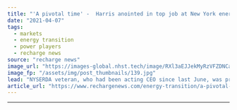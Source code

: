 ```yaml
---
title: "'A pivotal time' -  Harris anointed in top job at New York energy development body"
date: "2021-04-07"
tags: 
  - markets
  - energy transition
  - power players
  - recharge news
source: "recharge news"
image_url: "https://images-global.nhst.tech/image/RXl3aEJJekMyRzVFZDNCaXp4cGNNcDNrUm5xcTJjazVkK1VGZEdvazY2UT0=/nhst/binary/0d76c2da60dff160b268ba9337e2b0e1"
image_fp: "/assets/img/post_thumbnails/139.jpg"
lead: "NYSERDA veteran, who had been acting CEO since last June, was previously in change of large-scale renewables unit"
article_url: "https://www.rechargenews.com/energy-transition/a-pivotal-time-harris-anointed-in-top-job-at-new-york-energy-development-body/2-1-992299"
---
```


---
